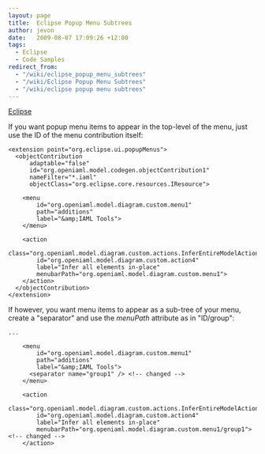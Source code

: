 ```yaml
---
layout: page
title:  Eclipse Popup Menu Subtrees
author: jevon
date:   2009-08-07 17:09:26 +12:00
tags:
  - Eclipse
  - Code Samples
redirect_from:
  - "/wiki/eclipse_popup_menu_subtrees"
  - "/wiki/Eclipse Popup Menu Subtrees"
  - "/wiki/eclipse popup menu subtrees"
---
```


[Eclipse](Eclipse.md)

If you want popup menu items to appear in the top-level of the menu, just use the ID of the menu contribution itself:

```
<extension point="org.eclipse.ui.popupMenus">
  <objectContribution
      adaptable="false"
      id="org.openiaml.model.codegen.objectContribution1"
      nameFilter="*.iaml"
      objectClass="org.eclipse.core.resources.IResource">

    <menu
        id="org.openiaml.model.diagram.custom.menu1"
        path="additions"
        label="&amp;IAML Tools">
    </menu>

    <action
        class="org.openiaml.model.diagram.custom.actions.InferEntireModelAction"
        id="org.openiaml.model.diagram.custom.action4"
        label="Infer all elements in-place"
        menubarPath="org.openiaml.model.diagram.custom.menu1">
    </action>
  </objectContribution>
</extension>
```

If however, you want menu items to appear as a sub-tree of your menu, create a "separator" and use the _menuPath_ attribute as in "ID/group":

```
...

    <menu
        id="org.openiaml.model.diagram.custom.menu1"
        path="additions"
        label="&amp;IAML Tools">
      <separator name="group1" /> <!-- changed -->
    </menu>

    <action
        class="org.openiaml.model.diagram.custom.actions.InferEntireModelAction"
        id="org.openiaml.model.diagram.custom.action4"
        label="Infer all elements in-place"
        menubarPath="org.openiaml.model.diagram.custom.menu1/group1"> <!-- changed -->
    </action>
```
